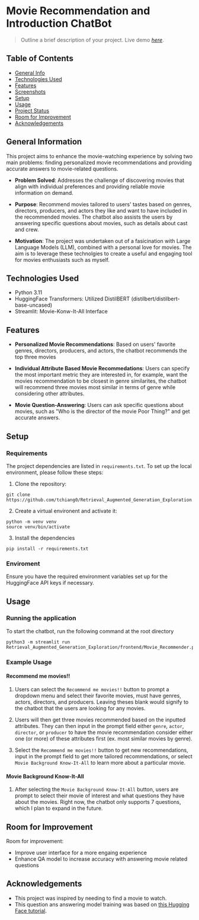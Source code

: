 # Movie Recommendation and Introduction ChatBot
> Outline a brief description of your project.
> Live demo [_here_](Movie_demo.mov). <!-- If you have the project hosted somewhere, include the link here. -->

## Table of Contents
* [General Info](#general-information)
* [Technologies Used](#technologies-used)
* [Features](#features)
* [Screenshots](#screenshots)
* [Setup](#setup)
* [Usage](#usage)
* [Project Status](#project-status)
* [Room for Improvement](#room-for-improvement)
* [Acknowledgements](#acknowledgements)


## General Information
This project aims to enhance the movie-watching experience by solving two main problems: finding personalized movie recommendations and providing accurate answers to movie-related questions. 

- **Problem Solved**: Addresses the challenge of discovering movies that align with individual preferences and providing reliable movie information on demand.

- **Purpose**: Recommend movies tailored to users' tastes based on genres, directors, producers, and actors they like and want to have included in the recommended movies. The chatbot also assists the users by answering specific questions about movies, such as details about cast and crew.

- **Motivation**: The project was undertaken out of a fasicination with Large Language Models (LLM), combined with a personal love for movies. The aim is to leverage these technolgies to create a useful and engaging tool for movies enthusiasts such as myself.


## Technologies Used
- Python 3.11
- HuggingFace Transformers: Utilized DistilBERT (distilbert/distilbert-base-uncased)
- Streamlit: Movie-Konw-It-All Interface


## Features
- **Personalized Movie Recommendations**: Based on users' favorite genres, directors, producers, and actors, the chatbot recommends the top three movies

- **Individual Attribute Based Movie Recommedations**: Users can specify the most important metric they are interested in, for example, want the movies recommendation to be closest in genre similarites, the chatbot will recommend three movies most similar in terms of genre while considering other attributes.

- **Movie Question-Answering**: Users can ask specific questions about movies, such as "Who is the director of the movie Poor Thing?" and get accurate answers.


## Setup
### Requirements
The project dependencies are listed in `requirements.txt`. To set up the local environment, please follow these steps:

1. Clone the repository:
```
git clone https://github.com/tchiang0/Retrieval_Augmented_Generation_Exploration.git
```

2. Create a virtual environent and activate it:
```
python -m venv venv
source venv/bin/activate
```

3. Install the dependencies
```
pip install -r requirements.txt
```

### Enviroment
Ensure you have the required environment variables set up for the HuggingFace API keys if necessary.


## Usage
### Running the application
To start the chatbot, run the following command at the root directory
```
python3 -m streamlit run 
Retrieval_Augmented_Generation_Exploration/frontend/Movie_Recommender.py 
```

### Example Usage
#### Recommend me movies!!
1. Users can select the `Recommend me movies!!` button to prompt a dropdown menu and select their favorite movies, must have genres, actors, directors, and producers. Leaving theses blank would signify to the chatbot that the users are looking for any movies.

2. Users will then get three movies recommended based on the inputted attributes. They can then input in the prompt field either `genre`, `actor`, `director`, or `producer` to have the movie recommendation consider either one (or more) of these attributes first (ex. most similar movies by genre).

3. Select the `Recommend me movies!!` button to get new recommendations, input in the prompt field to get more tailored recommendations, or select `Movie Background Know-It-All` to learn more about a particular movie.

#### Movie Background Know-It-All
1. After selecting the `Movie Background Know-It-All` button, users are prompt to select their movie of interest and what questions they have about the movies. Right now, the chatbot only supports 7 questions, which I plan to expand in the future. 


## Room for Improvement
Room for improvement:
- Improve user interface for a more engaing experience
- Enhance QA model to increase accuracy with answering movie related questions


## Acknowledgements
- This project was inspired by needing to find a movie to watch.
- This question ans answering model training was based on [this Hugging Face tutorial](https://huggingface.co/docs/transformers/tasks/question_answering).